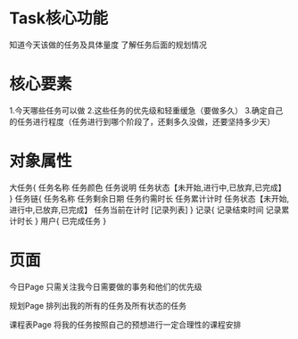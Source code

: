 # Task核心功能
知道今天该做的任务及具体量度
了解任务后面的规划情况

# 核心要素
1.今天哪些任务可以做
2.这些任务的优先级和轻重缓急（要做多久）
3.确定自己的任务进行程度（任务进行到哪个阶段了，还剩多久没做，还要坚持多少天）

# 对象属性
大任务{
    任务名称
    任务颜色
    任务说明
    任务状态【未开始,进行中,已放弃,已完成】
}
任务链{
    任务名称
    <!-- 任务颜色 -->
    任务剩余日期
    任务约需时长
    任务累计计时
    任务状态【未开始,进行中,已放弃,已完成】
    任务当前在计时
    [记录列表]
}
记录{
    记录结束时间
    记录累计时长
}
用户{
    已完成任务
}
# 页面
今日Page
只需关注我今日需要做的事务和他们的优先级

规划Page
排列出我的所有的任务及所有状态的任务

课程表Page
将我的任务按照自己的预想进行一定合理性的课程安排
